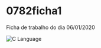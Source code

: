 # 0782ficha1
Ficha de trabalho do dia 06/01/2020

![C Language](https://anam-it.com/wp-content/uploads/2019/05/Clanguage-1024x341.png)
